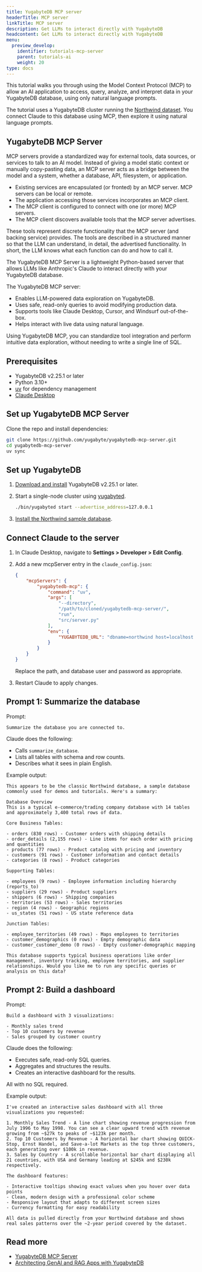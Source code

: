 ```yaml
---
title: YugabyteDB MCP server
headerTitle: MCP server
linkTitle: MCP server
description: Get LLMs to interact directly with YugabyteDB
headcontent: Get LLMs to interact directly with YugabyteDB
menu:
  preview_develop:
    identifier: tutorials-mcp-server
    parent: tutorials-ai
    weight: 20
type: docs
---
```


This tutorial walks you through using the Model Context Protocol (MCP) to allow an AI application to access, query, analyze, and interpret data in your YugabyteDB database, using only natural language prompts.

The tutorial uses a YugabyteDB cluster running the [Northwind dataset](../../../../sample-data/northwind/). You connect Claude to this database using MCP, then explore it using natural language prompts.

## YugabyteDB MCP Server

MCP servers provide a standardized way for external tools, data sources, or services to talk to an AI model. Instead of giving a model static context or manually copy-pasting data, an MCP server acts as a bridge between the model and a system, whether a database, API, filesystem, or application.

- Existing services are encapsulated (or fronted) by an MCP server. MCP servers can be local or remote.
- The application accessing those services incorporates an MCP client.
- The MCP client is configured to connect with one (or more) MCP servers.
- The MCP client discovers available tools that the MCP server advertises.

These tools represent discrete functionality that the MCP server (and backing service) provides. The tools are described in a structured manner so that the LLM can understand, in detail, the advertised functionality. In short, the LLM knows what each function can do and how to call it.

The YugabyteDB MCP Server is a lightweight Python-based server that allows LLMs like Anthropic's Claude to interact directly with your YugabyteDB database.

The YugabyteDB MCP server:

- Enables LLM-powered data exploration on YugabyteDB.
- Uses safe, read-only queries to avoid modifying production data.
- Supports tools like Claude Desktop, Cursor, and Windsurf out-of-the-box.
- Helps interact with live data using natural language.

Using YugabyteDB MCP, you can standardize tool integration and perform intuitive data exploration, without needing to write a single line of SQL.

## Prerequisites

- YugabyteDB v2.25.1 or later
- Python 3.10+
- [uv](https://docs.astral.sh/uv/) for dependency management
- [Claude Desktop](https://claude.ai/download)

## Set up YugabyteDB MCP Server

Clone the repo and install dependencies:

```sh
git clone https://github.com/yugabyte/yugabytedb-mcp-server.git
cd yugabytedb-mcp-server
uv sync
```

## Set up YugabyteDB

1. [Download and install](https://download.yugabyte.com) YugabyteDB v2.25.1 or later.

1. Start a single-node cluster using [yugabyted](../../../../reference/configuration/yugabyted/).

    ```sh
    ./bin/yugabyted start --advertise_address=127.0.0.1
    ```

1. [Install the Northwind sample database](../../../../sample-data/northwind/#install-the-northwind-sample-database).

## Connect Claude to the server

1. In Claude Desktop, navigate to **Settings > Developer > Edit Config**.

1. Add a new mcpServer entry in the `claude_config.json`:

    ```json
    {
        "mcpServers": {
            "yugabytedb-mcp": {
                "command": "uv",
                "args": [
                    "--directory",
                    "/path/to/cloned/yugabytedb-mcp-server/",
                    "run",
                    "src/server.py"
                ],
                "env": {
                    "YUGABYTEDB_URL": "dbname=northwind host=localhost port=5433 user=yugabyte password=yugabyte"
                }
            }
        }
    }
    ```

    Replace the path, and database user and password as appropriate.

1. Restart Claude to apply changes.

## Prompt 1: Summarize the database

Prompt:

```text
Summarize the database you are connected to.
```

Claude does the following:

- Calls `summarize_database`.
- Lists all tables with schema and row counts.
- Describes what it sees in plain English.

Example output:

```output
This appears to be the classic Northwind database, a sample database commonly used for demos and tutorials. Here's a summary:

Database Overview
This is a typical e-commerce/trading company database with 14 tables and approximately 3,400 total rows of data.

Core Business Tables:

- orders (830 rows) - Customer orders with shipping details
- order_details (2,155 rows) - Line items for each order with pricing and quantities
- products (77 rows) - Product catalog with pricing and inventory
- customers (91 rows) - Customer information and contact details
- categories (8 rows) - Product categories

Supporting Tables:

- employees (9 rows) - Employee information including hierarchy (reports_to)
- suppliers (29 rows) - Product suppliers
- shippers (6 rows) - Shipping companies
- territories (53 rows) - Sales territories
- region (4 rows) - Geographic regions
- us_states (51 rows) - US state reference data

Junction Tables:

- employee_territories (49 rows) - Maps employees to territories
- customer_demographics (0 rows) - Empty demographic data
- customer_customer_demo (0 rows) - Empty customer-demographic mapping

This database supports typical business operations like order management, inventory tracking, employee territories, and supplier relationships. Would you like me to run any specific queries or analysis on this data?
```

## Prompt 2: Build a dashboard

Prompt:

```text
Build a dashboard with 3 visualizations:

- Monthly sales trend
- Top 10 customers by revenue
- Sales grouped by customer country
```

Claude does the following:

- Executes safe, read-only SQL queries.
- Aggregates and structures the results.
- Creates an interactive dashboard for the results.

All with no SQL required.

Example output:

```output
I've created an interactive sales dashboard with all three visualizations you requested:

1. Monthly Sales Trend - A line chart showing revenue progression from July 1996 to May 1998. You can see a clear upward trend with revenue growing from ~$27k to peaks of ~$123k per month.
2. Top 10 Customers by Revenue - A horizontal bar chart showing QUICK-Stop, Ernst Handel, and Save-a-lot Markets as the top three customers, each generating over $100k in revenue.
3. Sales by Country - A scrollable horizontal bar chart displaying all 21 countries, with USA and Germany leading at $245k and $230k respectively.

The dashboard features:

- Interactive tooltips showing exact values when you hover over data points
- Clean, modern design with a professional color scheme
- Responsive layout that adapts to different screen sizes
- Currency formatting for easy readability

All data is pulled directly from your Northwind database and shows real sales patterns over the ~2-year period covered by the dataset.
```

## Read more

- [YugabyteDB MCP Server](https://github.com/yugabyte/yugabytedb-mcp-server)
- [Architecting GenAI and RAG Apps with YugabyteDB](https://www.yugabyte.com/ai/)
